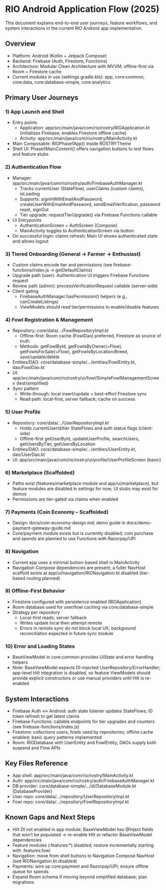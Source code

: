 # RIO Android Application Flow (2025)

This document explains end-to-end user journeys, feature workflows, and system interactions in the current RIO Android app implementation.

## Overview
- Platform: Android (Kotlin + Jetpack Compose)
- Backend: Firebase (Auth, Firestore, Functions)
- Architecture: Modular Clean Architecture with MVVM; offline-first via Room + Firestore cache
- Current modules in use (settings.gradle.kts): app, core:common, core:data, core:database-simple, core:analytics

## Primary User Journeys

### 1) App Launch and Shell
- Entry points
  - Application: app/src/main/java/com/rio/rostry/RIOApplication.kt (initializes Firebase; enables Firestore offline cache)
  - Activity: app/src/main/java/com/rio/rostry/MainActivity.kt
- Main Composable: RIOPhase1App() inside ROSTRYTheme
- Shell UI: Phase5MainContent() offers navigation buttons to test flows and feature stubs

### 2) Authentication Flow
- Manager: app/src/main/java/com/rio/rostry/auth/FirebaseAuthManager.kt
  - Tracks currentUser (StateFlow), userClaims (custom claims), isLoading
  - Supports: signInWithEmailAndPassword, createUserWithEmailAndPassword, sendEmailVerification, password reset, signOut
  - Tier upgrade: requestTierUpgrade() via Firebase Functions callable
- UI Entrypoints
  - AuthenticationScreen + AuthScreen (Compose)
  - MainActivity toggles to AuthenticationScreen via button
- On successful login: claims refresh; Main UI shows authenticated state and allows logout

### 3) Tiered Onboarding (General → Farmer → Enthusiast)
- Custom claims encode tier and permissions (see firebase-functions/index.js → getDefaultClaims)
- Upgrade path (user): Authentication UI triggers Firebase Functions request
- Review path (admin): processVerificationRequest callable (server-side)
- Client gating
  - FirebaseAuthManager.hasPermission() helpers (e.g., canCreateListings)
  - ViewModels should read tier/permissions to enable/disable features

### 4) Fowl Registration & Management
- Repository: core/data/.../FowlRepositoryImpl.kt
  - Offline-first: Room cache (FowlDao) preferred, Firestore as source of truth
  - Methods: getFowlById, getFowlsByOwner(+Flow), getFowlsForSale(+Flow), getFowlsByLocation/Breed, save/update/delete
- Entities/DAO: core/database-simple/.../entities/FowlEntity.kt, dao/FowlDao.kt
- UI: app/src/main/java/com/rio/rostry/ui/fowl/SimpleFowlManagementScreen (test/simplified)
- Sync pattern
  - Write-through: local insert/update + best-effort Firestore sync
  - Read path: local-first, server fallback; cache on success

### 5) User Profile
- Repository: core/data/.../UserRepositoryImpl.kt
  - Holds currentUserId/tier StateFlows and auth status flags (client-side)
  - Offline-first getUserById, updateUserProfile, searchUsers, getUsersByTier, getUsersByLocation
- Entities/DAO: core/database-simple/.../entities/UserEntity.kt, dao/UserDao.kt
- UI: app/src/main/java/com/rio/rostry/ui/profile/UserProfileScreen (basic)

### 6) Marketplace (Scaffolded)
- Paths exist (features/marketplace module and app/ui/marketplace), but feature modules are disabled in settings for now; UI stubs may exist for demos
- Permissions are tier-gated via claims when enabled

### 7) Payments (Coin Economy – Scaffolded)
- Design: docs/coin-economy-design.md; demo guide in docs/demo-payment-gateway-guide.md
- Core/payment module exists but is currently disabled; coin purchase and spends are planned to use Functions with Razorpay/UPI

### 8) Navigation
- Current app uses a minimal button-based shell in MainActivity
- Navigation Compose dependencies are present; a fuller NavHost scaffold exists at app/ui/navigation/RIONavigation.kt.disabled (tier-based routing planned)

### 9) Offline-First Behavior
- Firestore configured with persistence enabled (RIOApplication)
- Room database used for user/fowl caching via core:database-simple
- Strategy per repository
  - Local-first reads; server fallback
  - Writes update local then attempt remote
  - Errors in remote sync do not block local UX; background reconciliation expected in future sync module

### 10) Error and Loading States
- BaseViewModel in core:common provides UiState and error handling helpers
- Note: BaseViewModel expects DI-injected UserRepository/ErrorHandler; app-level Hilt integration is disabled, so feature ViewModels should provide explicit constructors or use manual providers until Hilt is re-enabled

## System Interactions

- Firebase Auth ↔ Android: auth state listener updates StateFlows; ID token refresh to get latest claims
- Firebase Functions: callable endpoints for tier upgrades and counters (see firebase-functions/index.js)
- Firestore: collections users, fowls used by repositories; offline cache enabled; basic query patterns implemented
- Room: RIODatabase with UserEntity and FowlEntity; DAOs supply both suspend and Flow APIs

## Key Files Reference
- App shell: app/src/main/java/com/rio/rostry/MainActivity.kt
- Auth: app/src/main/java/com/rio/rostry/auth/FirebaseAuthManager.kt
- DB provider: core/database-simple/.../di/DatabaseModule.kt (DatabaseProvider)
- User repo: core/data/.../repository/UserRepositoryImpl.kt
- Fowl repo: core/data/.../repository/FowlRepositoryImpl.kt

## Known Gaps and Next Steps
- Hilt DI not enabled in app module; BaseViewModel has @Inject fields that won’t be populated → re-enable Hilt or refactor BaseViewModel dependencies
- Feature modules (:features:*) disabled; restore incrementally starting with :features:fowl
- Navigation: move from shell buttons to Navigation Compose NavHost (see RIONavigation.kt.disabled)
- Payments: wire up core:payment and Razorpay/UPI; ensure offline queue for spends
- Expand Room schema if moving beyond simplified database; plan migrations

